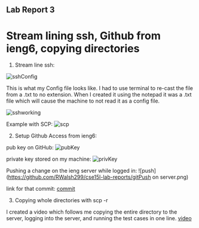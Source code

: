 ## Lab Report 3
# Stream lining ssh, Github from ieng6, copying directories

1. Stream line ssh:

![sshConfig](https://rwalsh299.github.io/cse15l-lab-reports/cinfigSS.png)

This is what my Config file looks like. I had to use terminal to re-cast the file from a .txt to no extension. When I created it using the notepad it was a .txt file which will cause the machine to not read it as a config file.

![sshworking](https://github.com/RWalsh299/cse15l-lab-reports/loginWorked.png)

Example with SCP:
![scp](https://github.com/RWalsh299/cse15l-lab-reports/workingSCP.png)


2. Setup Github Access from ieng6:

pub key on GitHub:
![pubKey](https://github.com/RWalsh299/cse15l-lab-reports/GHpubSSHKey.png)

private key stored on my machine:
![privKey](https://github.com/RWalsh299/cse15l-lab-reports/SSHPRIVKEY.png)

Pushing a change on the ieng server while logged in:
![push](https://github.com/RWalsh299/cse15l-lab-reports/gitPush on server.png)

link for that commit:
[commit]()

3. Copying whole directories with scp -r

I created a video which follows me copying the entire directory to the server, logging into the server, and running
the test cases in one line. 
[video](https://github.com/RWalsh299/cse15l-lab-reports/Recording#10.mp4)


